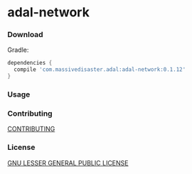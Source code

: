 # adal-network

### Download

Gradle:

```gradle
dependencies {
  compile 'com.massivedisaster.adal:adal-network:0.1.12'
}
```
### Usage

### Contributing
[CONTRIBUTING](../CONTRIBUTING.md)

### License
[GNU LESSER GENERAL PUBLIC LICENSE](../LICENSE.md)